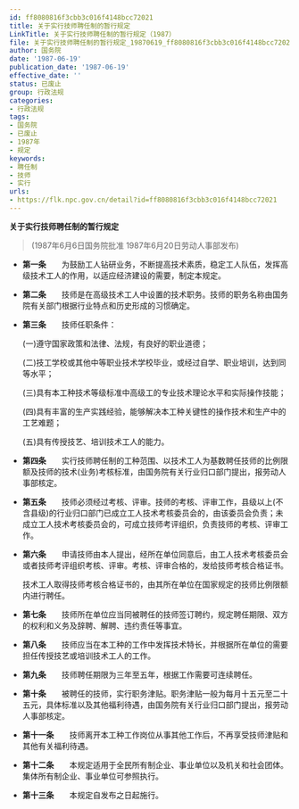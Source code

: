 ```yaml
---
id: ff8080816f3cbb3c016f4148bcc72021
title: 关于实行技师聘任制的暂行规定
LinkTitle: 关于实行技师聘任制的暂行规定（1987）
file: 关于实行技师聘任制的暂行规定_19870619_ff8080816f3cbb3c016f4148bcc72021.docx
author: 国务院
date: '1987-06-19'
publication_date: '1987-06-19'
effective_date: ''
status: 已废止
group: 行政法规
categories:
- 行政法规
tags:
- 国务院
- 已废止
- 1987年
- 规定
keywords:
- 聘任制
- 技师
- 实行
urls:
- https://flk.npc.gov.cn/detail?id=ff8080816f3cbb3c016f4148bcc72021
---
```


**关于实行技师聘任制的暂行规定**

> (1987年6月6日国务院批准 1987年6月20日劳动人事部发布)

- **第一条**　　为鼓励工人钻研业务，不断提高技术素质，稳定工人队伍，发挥高级技术工人的作用，以适应经济建设的需要，制定本规定。

- **第二条**　　技师是在高级技术工人中设置的技术职务。技师的职务名称由国务院有关部门根据行业特点和历史形成的习惯确定。

- **第三条**　　技师任职条件：

  (一)遵守国家政策和法律、法规，有良好的职业道德；

  (二)技工学校或其他中等职业技术学校毕业，或经过自学、职业培训，达到同等水平；

  (三)具有本工种技术等级标准中高级工的专业技术理论水平和实际操作技能；

  (四)具有丰富的生产实践经验，能够解决本工种关键性的操作技术和生产中的工艺难题；

  (五)具有传授技艺、培训技术工人的能力。

- **第四条**　　实行技师聘任制的工种范围、以技术工人为基数聘任技师的比例限额及技师的技术(业务)考核标准，由国务院有关行业归口部门提出，报劳动人事部核定。

- **第五条**　　技师必须经过考核、评审。技师的考核、评审工作，县级以上(不含县级)的行业归口部门已成立工人技术考核委员会的，由该委员会负责；未成立工人技术考核委员会的，可成立技师考评组织，负责技师的考核、评审工作。

- **第六条**　　申请技师由本人提出，经所在单位同意后，由工人技术考核委员会或者技师考评组织考核、评审。考核、评审合格的，发给技师考核合格证书。

  技术工人取得技师考核合格证书的，由其所在单位在国家规定的技师比例限额内进行聘任。

- **第七条**　　技师所在单位应当同被聘任的技师签订聘约，规定聘任期限、双方的权利和义务及辞聘、解聘、违约责任等事宜。

- **第八条**　　技师应当在本工种的工作中发挥技术特长，并根据所在单位的需要担任传授技艺或培训技术工人的工作。

- **第九条**　　技师聘任期限为三年至五年，根据工作需要可连续聘任。

- **第十条**　　被聘任的技师，实行职务津贴。职务津贴一般为每月十五元至二十五元，具体标准以及其他福利待遇，由国务院有关行业归口部门提出，报劳动人事部核定。

- **第十一条**　　技师离开本工种工作岗位从事其他工作后，不再享受技师津贴和其他有关福利待遇。

- **第十二条**　　本规定适用于全民所有制企业、事业单位以及机关和社会团体。集体所有制企业、事业单位可参照执行。

- **第十三条**　　本规定自发布之日起施行。
